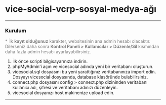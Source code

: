 # vice-social-vcrp-sosyal-medya-ağı

<hr>
<h3 style="color: black;font-size: auto;">Kurulum</h3>
			<p style="color: gray">* İlk <b>kayıt olduğunuz</b> karakter, websitesinin ana admin hesabı olacaktır. Dilerseniz daha sonra <b>Kontrol Paneli > Kullanıcılar > Düzenle/Sil </b>kısmından daha fazla admin hesabı ayarlayabilirsiniz.</p>
<ol type="1">
	<li>İlk önce scripti bilgisayarınıza indirin.</li>
	<li>phpMyAdmin'i açın ve vicesocial adında yeni bir veritabanı oluşturun.</li>
	<li>vicesocial.sql dosyasını bu yeni yarattığınız veritabanınıza import edin. Dosyayı vicesocial dosyasında, database klasöründe bulabilirsiniz.</li>
	<li>connect.php dosyasını config > connect.php dizininden veritabanı kullanıcı adı, şifresi ve veritabanı adınızı düzenleyin.</li>
	<li>vicesocial dosyanızı host makinenize upload edin.</li>		
</ol>
<hr>


